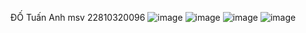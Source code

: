 ĐỐ Tuấn Anh msv 22810320096
![image](https://github.com/user-attachments/assets/d92d154b-e949-4645-96c7-4931e0ef7b87)
![image](https://github.com/user-attachments/assets/faab1117-a5f5-4cd4-9995-c7243ffce485)
![image](https://github.com/user-attachments/assets/6496503e-5e53-4cf1-b200-6d7932c14c23)
![image](https://github.com/user-attachments/assets/1a398a7a-9559-4c39-b506-7e28d7f5ea36)
